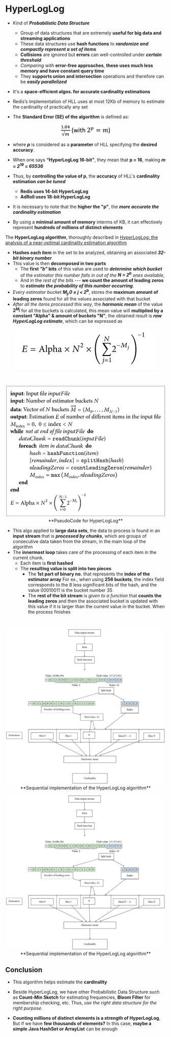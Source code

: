 # HyperLogLog

- Kind of ***Probabilistic Data Structure***
  - Group of data structures that are extremely **useful for big data and streaming applications**
  - These data structures use **hash functions** to ***randomize and compactly represent a set of items***
  - **Collisions** are *ignored* but **errors** can well-controlled under ***certain threshold***
  - *Comparing with* **error-free approaches**, **these uses much less memory and have constant query time**
  - They **supports union and intersection** operations and therefore can be ***easily parallelized***


- It's a **space-efficient algos. for accurate cardinality estimations**
- Redis’s implementation of HLL uses at most 12Kb of memory to estimate the cardinality of practically any set

-  The **Standard Error (SE) of the algorithm** is defined as:
<p align="center">
  <img align="" src="https://raw.githubusercontent.com/Pangaj/HyperLogLog/master/pictures/hllFormula.png" alt="center">
</p>

 - where ***p*** is considered as a **parameter**  of HLL specifying the **desired accuracy**.
 - When one says **“HyperLogLog 16-bit”**, they mean that **p = 16**, making ***m = 2<sup>16</sup> = 65536***
 - Thus, by **controlling the value of p**, the **accuracy** of HLL's **cardinality estimation** ***can be tuned***
    - **Redis uses 14-bit HyperLogLog**
    - **AdRoll uses 18-bit HyperLogLog**
  - It is necessary to note that the **higher the "p"**, the ***more accurate the cardinality estimation***

- By using a **minimal amount of memory** interms of KB, it can effectively represent **hundreds of millions of distinct elements**



 The **HyperLogLog algorithm**, thoroughly described in [HyperLogLog: the analysis of a near-optimal cardinality estimation algorithm](http://algo.inria.fr/flajolet/Publications/FlFuGaMe07.pdf)
- **Hashes each item** in the set to be analyzed, obtaining an associated ***32-bit binary number***
- This value is then **decomposed in two parts**
  - The **first *"b"* bits** of this value are used to ***determine which bucket*** of the *estimator this number falls in out of the **N = 2<sup>b</sub>** ones available*,
  - And in the *rest of the bits* --- **we count the amount of leading zeros** to ***estimate the probability of this number occurring***.
- *Every estimator bucket **M<sub>j</sub>,0  ≤ j < 2<sup>b</sup>***, stores the **maximum amount of leading zeros** found for all the values associated with that bucket
- *After all the items processed this way*, the ***harmonic mean*** of the value **2<sup>*M<sub>j</sub>*</sup>** for all the buckets is calculated, this mean value will **multiplied by a constant "Alpha" & amount of buckets "N"**, the obtained result is ***raw HyperLogLog estimate***, which can be expressed as

<p align="center">
  <img align="" src="https://raw.githubusercontent.com/Pangaj/HyperLogLog/master/pictures/formula.png" alt="center">
</p>

&nbsp;

<p align="center">
  <img align="" src="https://raw.githubusercontent.com/Pangaj/HyperLogLog/master/pictures/pseudocodeHLL.png" alt="center">
**PseudoCode for HyperLogLog**
</p>

- This algo applied to **large data sets**, the data to process is found in an **input stream** that is ***processed by chunks***, which are groups of consecutive data taken from the stream, in the main loop of the algorithm
- The **innermost loop** takes care of the processing of each item in the current chunk.
  - Each item is **first hashed**
  - The **resulting value is split into two pieces**
    - The **1st part of binary no.** that represents the **index of the estimator array** For ex., when using **256 buckets**, the index field corresponds to the 8 less significant bits of the hash, and the value 00010011 is the bucket number 35
    - The **rest of the bit stream** is *given to a function* that **counts the leading zeros** and then the associated bucket is updated with this value if it is larger than the current value in the bucket. When the process finishes

&nbsp;

<p align="center">
  <img align="" src="https://raw.githubusercontent.com/Pangaj/HyperLogLog/master/pictures/sequential.png" alt="center">
**Sequential implementation of the HyperLogLog algorithm**
</p>

<p align="center">
  <img align="" src="https://raw.githubusercontent.com/Pangaj/HyperLogLog/master/pictures/sequential.png" alt="center">
**Sequential implementation of the HyperLogLog algorithm**
</p>

## Conclusion
- This algorithm helps estimate the **cardinality**
- Beside HyperLogLog, we have other Probabilistic Data Structure such as **Count-Min Sketch** for estimating frequencies, **Bloom Filter** for membership checking, etc. Thus, *use the right data structure for the right purpose*.


- **Counting millions of distinct elements is a strength of HyperLogLog**, But if we have **few thousands of elements?** In this case, **maybe a simple Java HashSet or ArrayList** can be enough
